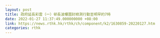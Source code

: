 ```yaml
---
layout: post
title: 政府延長彩雲（一）邨長波樓圍封檢測行動至明早約7時
date: 2022-01-27 11:37:49.000000000 +08:00
link: https://news.rthk.hk/rthk/ch/component/k2/1630859-20220127.htm
categories: rthk
---
```



